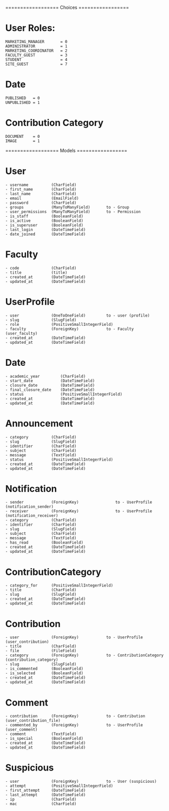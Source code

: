 ================== Choices =================
# User Roles:
    MARKETING_MANAGER       = 0
    ADMINISTRATOR           = 1
    MARKETING_COORDINATOR   = 2
    FACULTY_GUEST           = 3
    STUDENT                 = 4
    SITE_GUEST              = 7

# Date
    PUBLISHED   = 0
    UNPUBLISHED = 1

# Contribution Category
    DOCUMENT    = 0
    IMAGE       = 1

================== Models =================

# User
    - username          (CharField)
    - first_name        (CharField)
    - last_name         (CharField)
    - email             (EmailField)
    - password          (CharField)
    - groups            (ManyToManyField)       to - Group
    - user_permissions  (ManyToManyField)       to - Permission
    - is_staff          (BooleanField)
    - is_active         (BooleanField)
    - is_superuser      (BooleanField)
    - last_login        (DateTimeField)
    - date_joined       (DateTimeField)


# Faculty
    - code              (CharField)
    - title             (title)
    - created_at        (DateTimeField)
    - updated_at        (DateTimeField)

# UserProfile
    - user              (OneToOneField)         to - user (profile)
    - slug              (SlugField)
    - role              (PositiveSmallIntegerField)
    - faculty           (ForeignKey)            to - Faculty (user_faculty)
    - created_at        (DateTimeField)
    - updated_at        (DateTimeField)

# Date
    - academic_year         (CharField)
    - start_date            (DateTimeField)
    - closure_date          (DateTimeField)
    - final_closure_date    (DateTimeField)
    - status                (PositiveSmallIntegerField)
    - created_at            (DateTimeField)
    - updated_at            (DateTimeField)

# Announcement
    - category          (CharField)
    - slug              (SlugField)
    - identifier        (CharField)
    - subject           (CharField)
    - message           (TextField)
    - status            (PositiveSmallIntegerField)
    - created_at        (DateTimeField)
    - updated_at        (DateTimeField)

# Notification
    - sender            (ForeignKey)                to - UserProfile (notification_sender)
    - receiver          (ForeignKey)                to - UserProfile (notification_receiver)
    - category          (CharField)
    - identifier        (CharField)
    - slug              (SlugField)
    - subject           (CharField)
    - message           (TextField)
    - has_read          (BooleanField)
    - created_at        (DateTimeField)
    - updated_at        (DateTimeField)

# ContributionCategory
    - category_for      (PositiveSmallIntegerField)
    - title             (CharField)
    - slug              (SlugField)
    - created_at        (DateTimeField)
    - updated_at        (DateTimeField)

# Contribution
    - user              (ForeignKey)            to - UserProfile (user_contribution)
    - title             (CharField)
    - file              (FileField)
    - category          (ForeignKey)            to - ContributionCategory (contribution_category)
    - slug              (SlugField)
    - is_commented      (BooleanField)
    - is_selected       (BooleanField)
    - created_at        (DateTimeField)
    - updated_at        (DateTimeField)

# Comment
    - contribution      (ForeignKey)            to - Contribution (user_contribution_file)
    - commented_by      (ForeignKey)            to - UserProfile (user_comment)
    - comment           (TextField)
    - is_special        (BooleanField)
    - created_at        (DateTimeField)
    - updated_at        (DateTimeField)

# Suspicious
    - user              (ForeignKey)            to - User (suspicious)
    - attempt           (PositiveSmallIntegerField)
    - first_attempt     (DateTimeField)
    - last_attempt      (DateTimeField)
    - ip                (CharField)
    - mac               (CharField)